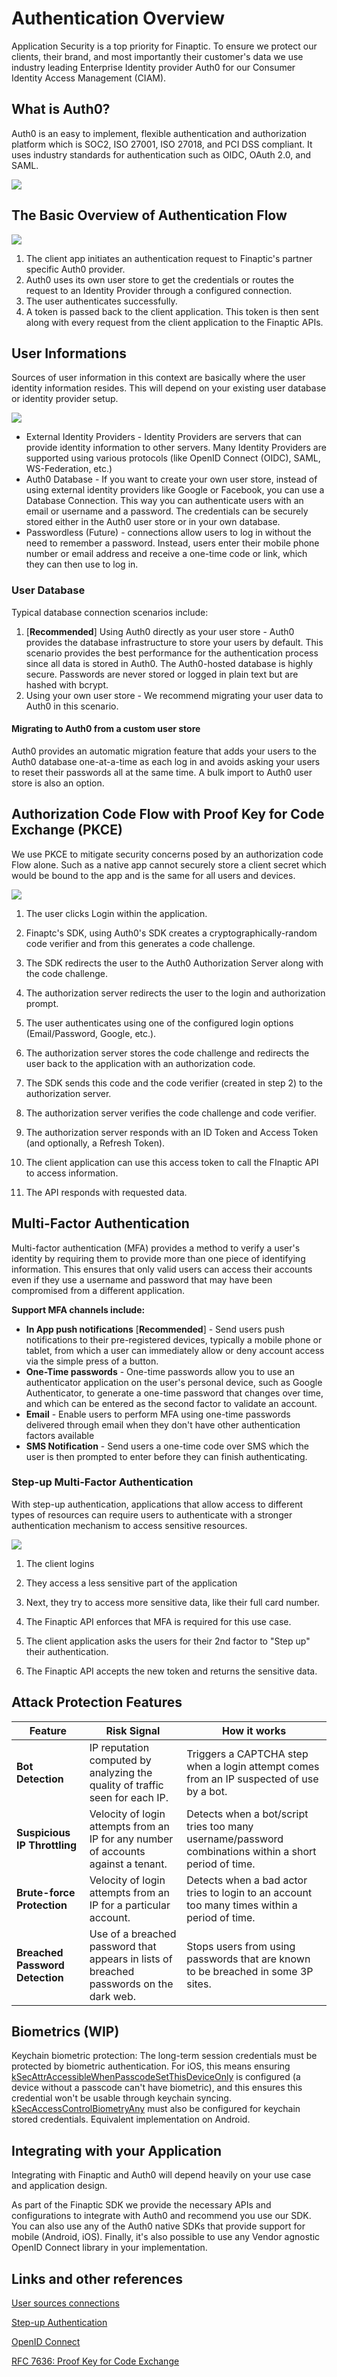# Authentication Overview

Application Security is a top priority for Finaptic. To ensure we protect our clients, their brand, and most importantly their customer&#39;s data we use industry leading Enterprise Identity provider Auth0 for our Consumer Identity Access Management (CIAM).

## What is Auth0?

Auth0 is an easy to implement, flexible authentication and authorization platform which is SOC2, ISO 27001, ISO 27018, and PCI DSS compliant. It uses industry standards for authentication such as OIDC, OAuth 2.0, and SAML.


![](images/overview.png)

## The Basic Overview of Authentication Flow

![](images/flow-2.png)

1. The client app initiates an authentication request to Finaptic's partner specific Auth0 provider.
2. Auth0 uses its own user store to get the credentials or routes the request to an Identity Provider through a configured connection.
3. The user authenticates successfully.
4. A token is passed back to the client application. This token is then sent along with every request from the client application to the Finaptic APIs.

## User Informations

Sources of user information in this context are basically where the user identity information resides. This will depend on your existing user database or identity provider setup.

![](images/connections.png)

- External Identity Providers - Identity Providers are servers that can provide identity information to other servers. Many Identity Providers are supported using various protocols (like OpenID Connect (OIDC), SAML, WS-Federation, etc.)
- Auth0 Database - If you want to create your own user store, instead of using external identity providers like Google or Facebook, you can use a Database Connection. This way you can authenticate users with an email or username and a password. The credentials can be securely stored either in the Auth0 user store or in your own database.
- Passwordless (Future) - connections allow users to log in without the need to remember a password. Instead, users enter their mobile phone number or email address and receive a one-time code or link, which they can then use to log in.

### User Database
Typical database connection scenarios include:

1. [**Recommended**] Using Auth0 directly as your user store - Auth0 provides the database infrastructure to store your users by default. This scenario provides the best performance for the authentication process since all data is stored in Auth0. The Auth0-hosted database is highly secure. Passwords are never stored or logged in plain text but are hashed with bcrypt.
2. Using your own user store - We recommend migrating your user data to Auth0 in this scenario.

#### Migrating to Auth0 from a custom user store

Auth0 provides an automatic migration feature that adds your users to the Auth0 database one-at-a-time as each log in and avoids asking your users to reset their passwords all at the same time. A bulk import to Auth0 user store is also an option.

## Authorization Code Flow with Proof Key for Code Exchange (PKCE)
We use PKCE to mitigate security concerns posed by an authorization code Flow alone. Such as a native app cannot securely store a client secret which would be bound to the app and is the same for all users and devices. 

![](images/pkce.png)

1. The user clicks Login within the application.

2. Finaptc&#39;s SDK, using Auth0&#39;s SDK creates a cryptographically-random code verifier and from this generates a code challenge.

3. The SDK redirects the user to the Auth0 Authorization Server along with the code challenge.

4. The authorization server redirects the user to the login and authorization prompt.

5. The user authenticates using one of the configured login options (Email/Password, Google, etc.).

6. The authorization server stores the code challenge and redirects the user back to the application with an authorization code.

7. The SDK sends this code and the code verifier (created in step 2) to the authorization server.

8. The authorization server verifies the code challenge and code verifier.

9. The authorization server responds with an ID Token and Access Token (and optionally, a Refresh Token).

10. The client application can use this access token to call the FInaptic API to access information.

11. The API responds with requested data.

## Multi-Factor Authentication

Multi-factor authentication (MFA) provides a method to verify a user&#39;s identity by requiring them to provide more than one piece of identifying information. This ensures that only valid users can access their accounts even if they use a username and password that may have been compromised from a different application.

**Support MFA channels include:**

- **In App push notifications** [**Recommended**] - Send users push notifications to their pre-registered devices, typically a mobile phone or tablet, from which a user can immediately allow or deny account access via the simple press of a button.
- **One-Time passwords** - One-time passwords allow you to use an authenticator application on the user&#39;s personal device, such as Google Authenticator, to generate a one-time password that changes over time, and which can be entered as the second factor to validate an account.
- **Email** - Enable users to perform MFA using one-time passwords delivered through email when they don&#39;t have other authentication factors available
- **SMS Notification** - Send users a one-time code over SMS which the user is then prompted to enter before they can finish authenticating.

### Step-up Multi-Factor Authentication

With step-up authentication, applications that allow access to different types of resources can require users to authenticate with a stronger authentication mechanism to access sensitive resources.

![](images/stepup.png)

1. The client logins

2. They access a less sensitive part of the application

3. Next, they try to access more sensitive data, like their full card number.

4. The Finaptic API enforces that MFA is required for this use case.

5. The client application asks the users for their 2nd factor to &quot;Step up&quot; their authentication.

6. The Finaptic API accepts the new token and returns the sensitive data.

## Attack Protection Features

|   **Feature** | **Risk Signal** | **How it works** |
| --- | --- | --- |
| **Bot Detection** | IP reputation computed by analyzing the quality of traffic seen for each IP. | Triggers a CAPTCHA step when a login attempt comes from an IP suspected of use by a bot. |
| **Suspicious IP Throttling** | Velocity of login attempts from an IP for any number of accounts against a tenant. | Detects when a bot/script tries too many username/password combinations within a short period of time. |
| **Brute-force Protection** | Velocity of login attempts from an IP for a particular account. | Detects when a bad actor tries to login to an account too many times within a period of time. |
| **Breached Password Detection** | Use of a breached password that appears in lists of breached passwords on the dark web. | Stops users from using passwords that are known to be breached in some 3P sites. |

## Biometrics (WIP)

Keychain biometric protection: The long-term session credentials must be protected by biometric authentication. For iOS, this means ensuring [kSecAttrAccessibleWhenPasscodeSetThisDeviceOnly](https://developer.apple.com/documentation/security/ksecattraccessiblewhenpasscodesetthisdeviceonly) is configured (a device without a passcode can&#39;t have biometric), and this ensures this credential won&#39;t be usable through keychain syncing. [kSecAccessControlBiometryAny](https://developer.apple.com/documentation/security/secaccesscontrolcreateflags/ksecaccesscontrolbiometryany?language=objc) must also be configured for keychain stored credentials. Equivalent implementation on Android.

## Integrating with your Application

Integrating with Finaptic and Auth0 will depend heavily on your use case and application design.

As part of the Finaptic SDK we provide the necessary APIs and configurations to integrate with Auth0 and recommend you use our SDK. You can also use any of the Auth0 native SDKs that provide support for mobile (Android, iOS). Finally, it&#39;s also possible to use any Vendor agnostic OpenID Connect library in your implementation.

## Links and other references

[User sources connections](https://auth0.com/docs/connections)

[Step-up Authentication](https://auth0.com/docs/mfa/step-up-authentication)

[OpenID Connect](https://openid.net/connect/)

[RFC 7636: Proof Key for Code Exchange](https://oauth.net/2/pkce/)